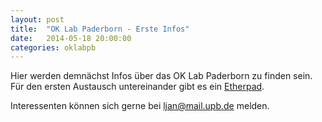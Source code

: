 ```yaml
---
layout: post
title:  "OK Lab Paderborn - Erste Infos"
date:   2014-05-18 20:00:00
categories: oklabpb
---
```


Hier werden demnächst Infos über das OK Lab Paderborn zu finden sein. Für den ersten Austausch untereinander gibt es ein [Etherpad](http://pad.okfn.org/p/codeforpb).

Interessenten können sich gerne bei <a href="mailto:ljan@mail.upb.de">ljan@mail.upb.de</a> melden.
